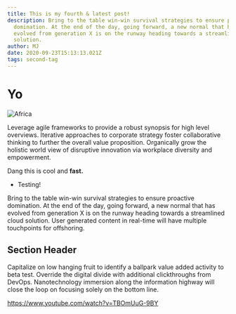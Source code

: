 ```yaml
---
title: This is my fourth & latest post!
description: Bring to the table win-win survival strategies to ensure proactive
  domination. At the end of the day, going forward, a new normal that has
  evolved from generation X is on the runway heading towards a streamlined cloud
  solution.
author: MJ
date: 2020-09-23T15:13:13.021Z
tags: second-tag
---
```

# Y﻿o

![Africa](/static/img/earth-with-clouds-africa.jpg "Earth")

Leverage agile frameworks to provide a robust synopsis for high level overviews. Iterative approaches to corporate strategy foster collaborative thinking to further the overall value proposition. Organically grow the holistic world view of disruptive innovation via workplace diversity and empowerment.

D﻿ang this is cool and **fast.** 

* T﻿esting!

Bring to the table win-win survival strategies to ensure proactive domination. At the end of the day, going forward, a new normal that has evolved from generation X is on the runway heading towards a streamlined cloud solution. User generated content in real-time will have multiple touchpoints for offshoring.

## Section Header

Capitalize on low hanging fruit to identify a ballpark value added activity to beta test. Override the digital divide with additional clickthroughs from DevOps. Nanotechnology immersion along the information highway will close the loop on focusing solely on the bottom line.



<https://www.youtube.com/watch?v=TBOmUuG-9BY>